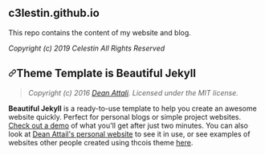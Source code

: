 <article>
  <h1>c3lestin.github.io</h1>
  <p>This repo contains the content of my website and blog.</p>
  <p><em>Copyright (c) 2019 Celestin  All Rights Reserved</em></p>
  <h1><a id="user-content-theme-template-is-beautiful-jekyll" class="anchor" aria-hidden="true" href="#theme-template-is-beautiful-jekyll"><svg class="octicon octicon-link" viewBox="0 0 16 16" version="1.1" width="16" height="16" aria-hidden="true"><path fill-rule="evenodd" d="M7.775 3.275a.75.75 0 001.06 1.06l1.25-1.25a2 2 0 112.83 2.83l-2.5 2.5a2 2 0 01-2.83 0 .75.75 0 00-1.06 1.06 3.5 3.5 0 004.95 0l2.5-2.5a3.5 3.5 0 00-4.95-4.95l-1.25 1.25zm-4.69 9.64a2 2 0 010-2.83l2.5-2.5a2 2 0 012.83 0 .75.75 0 001.06-1.06 3.5 3.5 0 00-4.95 0l-2.5 2.5a3.5 3.5 0 004.95 4.95l1.25-1.25a.75.75 0 00-1.06-1.06l-1.25 1.25a2 2 0 01-2.83 0z"></path></svg></a><a id="user-content-theme-template-is-beautiful-jekyll" href="#theme-template-is-beautiful-jekyll"></a>Theme Template is Beautiful Jekyll</h1>
  
  <blockquote>
<p><em>Copyright (c) 2016 <a href="http://deanattali.com" rel="nofollow">Dean Attali</a>. Licensed under the MIT license.</em></p>
</blockquote>
<p><strong>Beautiful Jekyll</strong> is a ready-to-use template to help you create an awesome website quickly. Perfect for personal blogs or simple project websites.  <a href="http://deanattali.com/beautiful-jekyll" rel="nofollow">Check out a demo</a> of what you'll get after just two minutes.  You can also look at <a href="http://deanattali.com" rel="nofollow">Dean Attail's personal website</a> to see it in use, or see examples of websites other people created using thcois theme <a href="#featured-users-success-stories">here</a>.</p>
 
</article>
